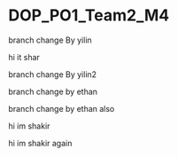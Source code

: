 # DOP\_PO1\_Team2\_M4



branch change By yilin

hi it shar

branch change By yilin2





branch change by ethan





branch change by ethan also



hi im shakir

hi im shakir again
